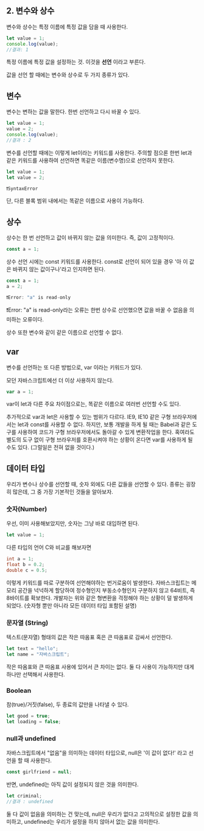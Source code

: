 ## 2. 변수와 상수

변수와 상수는 특정 이름에 특정 값을 담을 때 사용한다.

```js
let value = 1;
console.log(value);
//결과: 1
```

특정 이름에 특정 값을 설정하는 것. 이것을 <strong>선언</strong> 이라고 부른다.

값을 선언 할 때에는 변수와 상수로 두 가지 종류가 있다.

## 변수

변수는 변하는 값을 말한다. 한번 선언하고 다시 바꿀 수 있다.

```js
let value = 1;
value = 2;
console.log(value);
//결과 : 2
```

변수를 선언할 때에는 이렇게 let이라는 키워드를 사용한다.
주의할 점으론 한번 let과 같은 키워드를 사용하여 선언하면 똑같은 이름(변수명)으로 선언하지 못한다.

```js
let value = 1;
let value = 2;

❗SyntaxError
```

단, 다른 블록 범위 내에서는 똑같은 이름으로 사용이 가능하다.

## 상수

상수는 한 번 선언하고 값이 바뀌지 않는 값을 의미한다. 즉, 값이 고정적이다.

```js
const a = 1;
```

상수 선언 시에는 const 키워드를 사용한다.
const로 선언이 되어 있을 경우 '아 이 값은 바뀌지 않는 값이구나'라고 인지하면 된다.

```js
const a = 1;
a = 2;

❗Error: "a" is read-only
```

❗Error: "a" is read-only라는 오류는 한번 상수로 선언했으면 값을 바꿀 수 없음을 의미하는 오류이다.

상수 또한 변수와 같이 같은 이름으로 선언할 수 없다.

## var

변수를 선언하는 또 다른 방법으로, var 이라는 키워드가 있다.

모던 자바스크립트에선 더 이상 사용하지 않는다.

```js
var a = 1;
```

var이 let과 다른 주요 차이점으로는, 똑같은 이름으로 여러번 선언할 수도 있다.

추가적으로 var과 let은 사용할 수 있는 범위가 다르다. IE9, IE10 같은 구형 브라우저에서는 let과 const를 사용할 수 없다. 하지만, 보통 개발을 하게 될 때는 Babel과 같은 도구를 사용하여 코드가 구형 브라우저에서도 돌아갈 수 있게 변환작업을 한다. 혹여라도 별도의 도구 없이 구형 브라우저를 호환시켜야 하는 상황이 온다면 var를 사용하게 될 수도 있다.
(그럴일은 전혀 없을 것이다.)

## 데이터 타입

우리가 변수나 상수를 선언할 때, 숫자 외에도 다른 값들을 선언할 수 있다.
종류는 굉장히 많은데, 그 중 가장 기본적인 것들을 알아보자.

### 숫자(Number)

우선, 이미 사용해보았지만, 숫자는 그냥 바로 대입하면 된다.

```js
let value = 1;
```

다른 타입의 언어 C와 비교를 해보자면

```c
int a = 1;
float b = 0.2;
double c = 0.5;
```

이렇게 키워드를 따로 구분하여 선언해야하는 번거로움이 발생한다.
자바스크립트는 메모리 공간을 넉넉하게 할당하여 정수형인지 부동소수형인지 구분하지 않고 64비트, 즉 8바이트를 확보한다.
개발자는 위와 같은 형변환을 걱정해야 하는 상황이 덜 발생하게 되었다.
(숫자형 뿐만 아니라 모든 데이터 타입 포함된 설명)

### 문자열 (String)

텍스트(문자열) 형태의 값은 작은 따옴표 혹은 큰 따옴표로 감싸서 선언한다.

```js
let text = "hello";
let name = "자바스크립트";
```

작은 따옴표와 큰 따옴표 사용에 있어서 큰 차이는 없다. 둘 다 사용이 가능하지만 대게 하나만 선택해서 사용한다.

### Boolean

참(true)/거짓(false), 두 종료의 값만을 나타낼 수 있다.

```js
let good = true;
let loading = false;
```

### null과 undefined

자바스크립트에서 "없음"을 의미하는 데이터 타입으로, null은 '이 값이 없다!' 라고 선언을 할 때 사용한다.

```js
const girlfriend = null;
```

반면, undefined는 아직 값이 설정되지 않은 것을 의미한다.

```js
let criminal;
//결과 : undefined
```

둘 다 값이 없음을 의미하는 건 맞는데, null은 우리가 없다고 고의적으로 설정한 값을 의미하고, undefined는 우리가 설정을 하지 않아서 없는 값을 의미한다.
